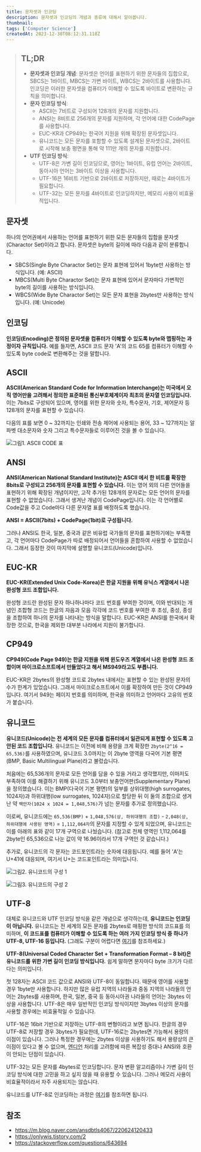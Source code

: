 ```yaml
---
title: 문자셋과 인코딩
description: 문자셋과 인코딩의 개념과 종류에 대해서 알아봅니다.
thumbnail:
tags: ['Computer Science']
createdAt: 2023-12-30T08:12:31.118Z
---
```


> ## TL;DR
>
> - **문자셋과 인코딩 개념**: 문자셋은 언어를 표현하기 위한 문자들의 집합으로, SBCS는 1바이트, MBCS는 가변 바이트, WBCS는 2바이트를 사용합니다. 인코딩은 이러한 문자셋을 컴퓨터가 이해할 수 있도록 바이트로 변환하는 규칙을 의미합니다.
> - **문자 인코딩 방식**:
>   - ASCII는 7비트로 구성되어 128개의 문자를 지원합니다.
>   - ANSI는 8비트로 256개의 문자를 지원하며, 각 언어에 대한 CodePage를 사용합니다.
>   - EUC-KR과 CP949는 한국어 지원을 위해 확장된 문자셋입니다.
>   - 유니코드는 모든 문자를 포함할 수 있도록 설계된 문자셋으로, 2바이트로 시작해 보충 평면을 통해 약 111만 개의 문자를 지원합니다.
> - **UTF 인코딩 방식**:
>   - UTF-8은 가변 길이 인코딩으로, 영어는 1바이트, 유럽 언어는 2바이트, 동아시아 언어는 3바이트 이상을 사용합니다.
>   - UTF-16은 16비트 기반으로 2바이트로 저장하지만, 때로는 4바이트가 필요합니다.
>   - UTF-32는 모든 문자를 4바이트로 인코딩하지만, 메모리 사용이 비효율적입니다.

## 문자셋

하나의 언어권에서 사용하는 언어를 표현하기 위한 모든 문자들의 집합을 문자셋(Charactor Set)이라고 합니다. 문자셋은 byte의 길이에 따라 다음과 같이 분류합니다.

- SBCS(Single Byte Charactor Set)는 문자 표현에 있어서 1byte만 사용하는 방식입니다. (예: ASCII)
- MBCS(Multi Byte Charactor Set)는 문자 표현에 있어서 문자마다 가변적인 byte의 길이를 사용하는 방식입니다.
- WBCS(Wide Byte Charactor Set)는 모든 문자 표현을 2bytes만 사용하는 방식입니다. (예: Unicode)

## 인코딩

**인코딩(Encoding)은 정의된 문자셋을 컴퓨터가 이해할 수 있도록 byte와 맵핑하는 과정이자 규칙입니다.**
예를 들자면, ASCII 코드 문자 'A'의 코드 65를 컴퓨터가 이해할 수 있도록 byte code로 변환해주는 것을 말합니다.

## ASCII

**ASCII(American Standard Code for Information Interchange)는 미국에서 오직 영어만을 고려해서 정의한 표준화된 통신부호체계이자 최초의 문자열 인코딩입니다.** 이는 7bits로 구성되어 있으며, 영어를 위한 문자와 숫자, 특수문자, 기호, 제어문자 등 128개의 문자를 표현할 수 있습니다.

다음의 표를 보면 0 ~ 32까지는 인쇄와 전송 제어에 사용되는 용어, 33 ~ 127까지는 알파벳 대소문자와 숫자 그리고 특수문자들로 이루어진 것을 볼 수 있습니다.

![그림1. ASCII CODE 표](/assets/contents/charset-encoding/1.png)

## ANSI

**ANSI(American National Standard Institute)는 ASCII 에서 한 비트를 확장한 8bits로 구성되고 256개의 문자를 표현할 수 있습니다.** 이는 영어 외의 다른 언어들을 표현하기 위해 확장된 개념이지만, 고작 추가된 128개의 문자로는 모든 언어의 문자를 표현할 수 없었습니다. 그래서 생겨난 개념이 CodePage입니다. 이는 각 언어별로 Code값을 주고 Code마다 다른 문자열 표를 배정하도록 했습니다.

**ANSI = ASCII(7bits) + CodePage(1bit)로 구성됩니다.**

그러나 ANSI도 한국, 일본, 중국과 같은 비유럽 국가들의 문자를 표현하기에는 부족했고, 각 언어마다 CodePage가 따로 배정되어서 언어들을 혼합하여 사용할 수 없었습니다. 그래서 등장한 것이 마지막에 설명할 유니코드(Unicode)입니다.

## EUC-KR

**EUC-KR(Extended Unix Code-Korea)은 한글 지원을 위해 유닉스 계열에서 나온 완성형 코드 조합입니다.**

완성형 코드란 완성된 문자 하나하나마다 코드 번호를 부여한 것이며, 이와 반대되는 개념인 조합형 코드는 한글의 자음과 모음 각각에 코드 번호를 부여한 후 초성, 중성, 종성을 조합하여 하나의 문자를 나타내는 방식을 말합니다.
EUC-KR은 ANSI를 한국에서 확장한 것으로, 한국을 제외한 대부분 나라에서 지원이 불가합니다.

## CP949

**CP949(Code Page 949)는 한글 지원을 위해 윈도우즈 계열에서 나온 완성형 코드 조합이며 마이크로소프트에서 만들었다고 해서 MS949라고도 부릅니다.**

EUC-KR은 2bytes의 완성형 코드로 2bytes 내에서는 표현할 수 있는 완성된 문자의 수가 한계가 있었습니다.
그래서 마이크로소프트에서 이를 확장하여 만든 것이 CP949입니다. 여기서 949는 페이지 번호를 의미하며, 한국을 의미하고 언어마다 고유의 번호가 붙습니다.

## 유니코드

**유니코드(Unicode)는 전 세계의 모든 문자를 컴퓨터에서 일관되게 표현할 수 있도록 고안된 코드 조합입니다.** 유니코드는 이전에 비해 용량을 크게 확장한 `2byte(2^16 = 65,536)`를 사용하였으며, 유니코드 3.0까지는 이 2byte 영역을 다국어 기본 평면(BMP, Basic Multilingual Plane)라고 불렀습니다.

처음에는 65,536개의 문자로 모든 언어를 담을 수 있을 거라고 생각했지만, 이마저도 부족하여 이를 해결하기 위해 유니코드 3.0부터 보충언어판(Supplementary Plane)을 정의했습니다. 이는 BMP(다국어 기본 평면)의 일부를 상위대행(high surrogates, 1024자)과 하위대행(low surrogates, 1024자)으로 할당한 뒤 이 둘의 조합으로 생겨난 약 `백만자(1024 x 1024 = 1,048,576)`가 넘는 문자를 추가로 정의했습니다.

이로써, 유니코드에는 `65,536(BMP)` + `1,048,576(상, 하위대행의 조합)` - `2,048(상, 하위대행에 사용된 영역)` = `1,112,064자`의 문자를 지정할 수 있게 되었으며, 유니코드는 이를 아래의 표와 같이 17개 구역으로 나눴습니다. (참고로 전체 영역인 1,112,064를 2byte인 65,536으로 나눈 값이 약 16.96이라서 17개 구역인 것 같습니다.)

추가로, 유니코드의 각 문자는 코드포인트라는 숫자에 대응됩니다. 예를 들어 'A'는 U+41에 대응되며, 여기서 U+는 코드포인트라는 의미입니다.

![그림2. 유니코드의 구성 1](/assets/contents/charset-encoding/2.png)

![그림3. 유니코드의 구성 2](/assets/contents/charset-encoding/3.png)

## UTF-8

대체로 유니코드와 UTF 인코딩 방식을 같은 개념으로 생각하는데, **유니코드는 인코딩이 아닙니다.**
유니코드는 전 세계의 모든 문자를 2bytes로 매핑한 방식의 코드표를 의미하며, **이 코드표를 컴퓨터가 이해할 수 있도록 하는 여러 가지 인코딩 방식 중 하나가 UTF-8, UTF-16 등입니다.**
(그래도 구분이 어렵다면 [여기](https://stackoverflow.com/questions/643694/what-is-the-difference-between-utf-8-and-unicode)를 참조하세요.)

**UTF-8(Universal Coded Character Set + Transformation Format – 8 bit)은 유니코드를 위한 가변 길이 인코딩 방식입니다.** 쉽게 말하면 문자마다 byte 크기가 다르다는 의미입니다.

첫 128자는 ASCII 코드 값으로 ANSI와 UTF-8이 동일합니다. 때문에 영어를 사용할 경우 1byte만 사용합니다.
하지만 많은 유럽 지역의 나라들과 중동 지역의 나라들의 언어는 2bytes를 사용하며, 한국, 일본, 중국 등 동아시아권 나라들의 언어는 3bytes 이상을 사용합니다.
UTF-8은 매우 일반적인 인코딩 방식이지만 3bytes 이상의 문자를 사용할 경우에는 비효율적일 수 있습니다.

UTF-16은 16bit 기반으로 저장하는 UTF-8의 변형이라고 보면 됩니다.
한글의 경우 UTF-8로 저장할 경우 3bytes가 필요한데, UTF-16로는 2bytes면 가능해서 용량의 이점이 있습니다. 그러나 특정한 경우에는 2bytes 이상을 사용하기도 해서 용량상의 큰 이점이 있다고 볼 수 없으며, [엔디언](<https://ko.wikipedia.org/wiki/%EC%97%94%EB%94%94%EC%96%B8#:~:text=%EC%97%94%EB%94%94%EC%96%B8(Endianness)%EC%9D%80%20%EC%BB%B4%ED%93%A8%ED%84%B0,(Byte%20order)%EB%9D%BC%20%ED%95%9C%EB%8B%A4.>) 처리를 고려함에 따른 복잡성 증대나 ANSI와 호환이 안되는 단점이 있습니다.

UTF-32는 모든 문자를 4bytes로 인코딩합니다. 문자 변환 알고리즘이나 가변 길이 인코딩 방식에 대한 고민을 하고 싶지 않을 때 유용할 수 있습니다. 그러나 메모리 사용이 비효율적이라서 자주 사용되지는 않습니다.

유니코드를 UTF-8로 인코딩하는 과정은 [여기](https://ko.wikipedia.org/wiki/UTF-8)를 참조하면 됩니다.

## 참조

- https://m.blog.naver.com/ansdbtls4067/220624120433
- https://onlywis.tistory.com/2
- https://stackoverflow.com/questions/643694

<br>
